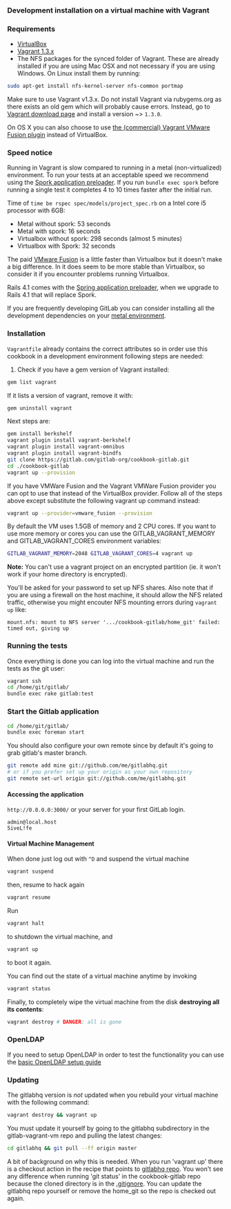 ### Development installation on a virtual machine with Vagrant

### Requirements

* [VirtualBox](https://www.virtualbox.org)
* [Vagrant 1.3.x](http://vagrantup.com)
* The NFS packages for the synced folder of Vagrant. These are already installed if you are using Mac OSX and not necessary if you are using Windows. On Linux install them by running:

```bash
sudo apt-get install nfs-kernel-server nfs-common portmap
```

Make sure to use Vagrant v1.3.x. Do not install Vagrant via rubygems.org as there exists an old gem which will probably cause errors. Instead, go to [Vagrant download page](http://downloads.vagrantup.com/) and install a version ~> `1.3.0`.

On OS X you can also choose to use [the (commercial) Vagrant VMware Fusion plugin](http://www.vagrantup.com/vmware) instead of VirtualBox.

### Speed notice

Running in Vagrant is slow compared to running in a metal (non-virtualized) environment. To run your tests at an acceptable speed we recommend using the [Spork application preloader](https://github.com/sporkrb/spork). If you run `bundle exec spork` before running a single test it completes 4 to 10 times faster after the initial run.

Time of `time be rspec spec/models/project_spec.rb` on a Intel core i5 processor with 6GB:
- Metal without spork: 53 seconds
- Metal with spork: 16 seconds
- Virtualbox without spork: 298 seconds (almost 5 minutes)
- Virtualbox with Spork: 32 seconds

The paid [VMware Fusion](http://www.vmware.com/products/fusion/) is a little faster than Virtualbox but it doesn't make a big difference. In it does seem to be more stable than Virtualbox, so consider it if you encounter problems running Virtualbox.

Rails 4.1 comes with the [Spring application preloader](https://github.com/jonleighton/spring), when we upgrade to Rails 4.1 that will replace Spork.

If you are frequently developing GitLab you can consider installing all the development dependencies on your [metal environment](development_metal.md).

### Installation

`Vagrantfile` already contains the correct attributes so in order use this cookbook in a development environment following steps are needed:

1. Check if you have a gem version of Vagrant installed:

```bash
gem list vagrant
```

If it lists a version of vagrant, remove it with:

```bash
gem uninstall vagrant
```

Next steps are:

```bash
gem install berkshelf
vagrant plugin install vagrant-berkshelf
vagrant plugin install vagrant-omnibus
vagrant plugin install vagrant-bindfs
git clone https://gitlab.com/gitlab-org/cookbook-gitlab.git
cd ./cookbook-gitlab
vagrant up --provision
```

If you have VMWare Fusion and the Vagrant VMWare Fusion provider you can opt to use that instead of the VirtualBox provider. Follow all of the steps above except substitute the following vagrant up command instead:

```bash
vagrant up --provider=vmware_fusion --provision
```

By default the VM uses 1.5GB of memory and 2 CPU cores. If you want to use more memory or cores you can use the GITLAB_VAGRANT_MEMORY and GITLAB_VAGRANT_CORES environment variables:

```bash
GITLAB_VAGRANT_MEMORY=2048 GITLAB_VAGRANT_CORES=4 vagrant up
```

**Note:**
You can't use a vagrant project on an encrypted partition (ie. it won't work if your home directory is encrypted).

You'll be asked for your password to set up NFS shares.
Also note that if you are using a firewall on the host machine, it should allow the NFS related traffic,
otherwise you might encouter NFS mounting errors during `vagrant up` like:
```
mount.nfs: mount to NFS server '.../cookbook-gitlab/home_git' failed: timed out, giving up
```


### Running the tests

Once everything is done you can log into the virtual machine and run the tests as the git user:

```bash
vagrant ssh
cd /home/git/gitlab/
bundle exec rake gitlab:test
```

### Start the Gitlab application

```bash
cd /home/git/gitlab/
bundle exec foreman start
```

You should also configure your own remote since by default it's going to grab
gitlab's master branch.

```bash
git remote add mine git://github.com/me/gitlabhq.git
# or if you prefer set up your origin as your own repository
git remote set-url origin git://github.com/me/gitlabhq.git
```

#### Accessing the application

`http://0.0.0.0:3000/` or your server for your first GitLab login.

```
admin@local.host
5iveL!fe
```

#### Virtual Machine Management

When done just log out with `^D` and suspend the virtual machine

```bash
vagrant suspend
```

then, resume to hack again

```bash
vagrant resume
```

Run

```bash
vagrant halt
```

to shutdown the virtual machine, and

```bash
vagrant up
```

to boot it again.

You can find out the state of a virtual machine anytime by invoking

```bash
vagrant status
```

Finally, to completely wipe the virtual machine from the disk **destroying all its contents**:

```bash
vagrant destroy # DANGER: all is gone
```

### OpenLDAP

If you need to setup OpenLDAP in order to test the functionality you can use the [basic OpenLDAP setup guide](doc/open_LDAP.md)

### Updating

The gitlabhq version is _not_ updated when you rebuild your virtual machine with the following command:

```bash
vagrant destroy && vagrant up
```

You must update it yourself by going to the gitlabhq subdirectory in the gitlab-vagrant-vm repo and pulling the latest changes:

```bash
cd gitlabhq && git pull --ff origin master
```

A bit of background on why this is needed. When you run 'vagrant up' there is a checkout action in the recipe that points to [gitlabhq repo](https://github.com/gitlabhq/gitlabhq). You won't see any difference when running 'git status' in the cookbook-gitlab repo because the cloned directory is in the [.gitignore](https://gitlab.com/gitlab-org/cookbook-gitlab/blob/master/.gitignore). You can update the gitlabhq repo yourself or remove the home_git so the repo is checked out again.
